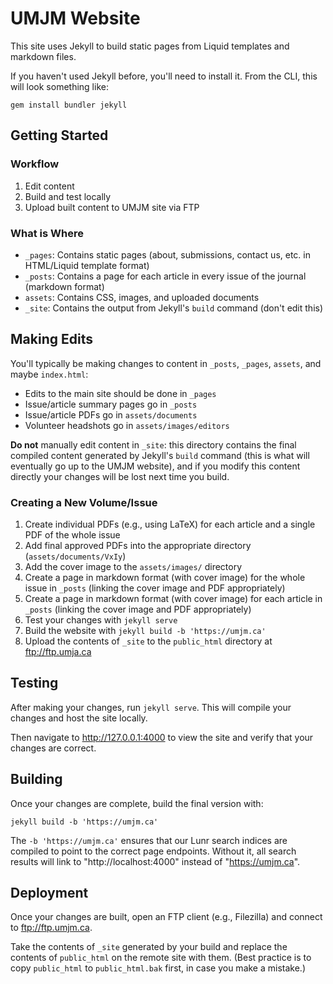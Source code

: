 # UMJM Website

This site uses Jekyll to build static pages from Liquid templates and markdown files.

If you haven't used Jekyll before, you'll need to install it. From the CLI, this will look something like:

```
gem install bundler jekyll
```

## Getting Started

### Workflow

1. Edit content
2. Build and test locally
3. Upload built content to UMJM site via FTP

### What is Where

* `_pages`: Contains static pages (about, submissions, contact us, etc. in HTML/Liquid template format)
* `_posts`: Contains a page for each article in every issue of the journal (markdown format)
* `assets`: Contains CSS, images, and uploaded documents
* `_site`: Contains the output from Jekyll's `build` command (don't edit this)

## Making Edits

You'll typically be making changes to content in `_posts`, `_pages`, `assets`, and maybe `index.html`:

* Edits to the main site should be done in `_pages`
* Issue/article summary pages go in `_posts`
* Issue/article PDFs go in `assets/documents`
* Volunteer headshots go in `assets/images/editors`

**Do not** manually edit content in `_site`: this directory contains the final compiled content generated by
Jekyll's `build` command (this is what will eventually go up to the UMJM website), and if you modify this content
directly your changes will be lost next time you build.

### Creating a New Volume/Issue

1. Create individual PDFs (e.g., using LaTeX) for each article and a single PDF of the whole issue
2. Add final approved PDFs into the appropriate directory (`assets/documents/VxIy`)
3. Add the cover image to the `assets/images/` directory
4. Create a page in markdown format (with cover image) for the whole issue in `_posts` (linking the cover image and PDF appropriately)
5. Create a page in markdown format (with cover image) for each article in `_posts` (linking the cover image and PDF appropriately)
6. Test your changes with `jekyll serve`
7. Build the website with `jekyll build -b 'https://umjm.ca'`
8. Upload the contents of `_site` to the `public_html` directory at ftp://ftp.umja.ca

## Testing

After making your changes, run `jekyll serve`. This will compile your changes and host the site locally.

Then navigate to http://127.0.0.1:4000 to view the site and verify that your changes are correct.

## Building

Once your changes are complete, build the final version with:

```
jekyll build -b 'https://umjm.ca'
```

The `-b 'https://umjm.ca'` ensures that our Lunr search indices are compiled to point to the correct page endpoints.
Without it, all search results will link to "http://localhost:4000" instead of "https://umjm.ca".

## Deployment

Once your changes are built, open an FTP client (e.g., Filezilla) and connect to ftp://ftp.umjm.ca.

Take the contents of `_site` generated by your build and replace the contents of `public_html` on the remote site with them.
(Best practice is to copy `public_html` to `public_html.bak` first, in case you make a mistake.)
